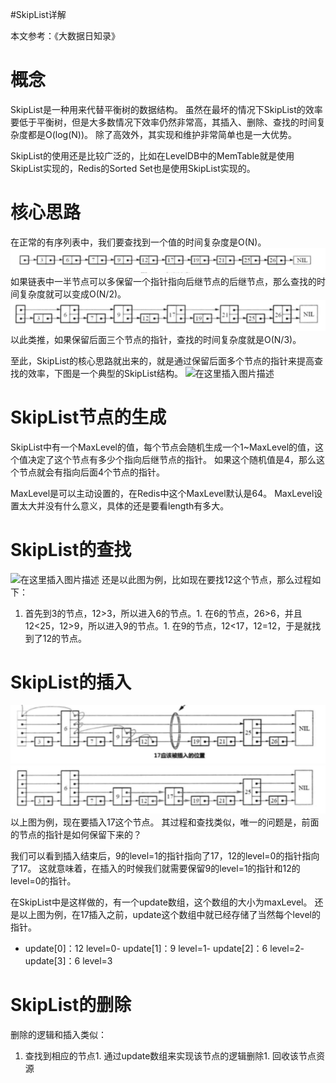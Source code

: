 #SkipList详解
>  
 本文参考：《大数据日知录》 


# 概念

SkipList是一种用来代替平衡树的数据结构。 虽然在最坏的情况下SkipList的效率要低于平衡树，但是大多数情况下效率仍然非常高，其插入、删除、查找的时间复杂度都是O(log(N))。 除了高效外，其实现和维护非常简单也是一大优势。

SkipList的使用还是比较广泛的，比如在LevelDB中的MemTable就是使用SkipList实现的，Redis的Sorted Set也是使用SkipList实现的。

# 核心思路

在正常的有序列表中，我们要查找到一个值的时间复杂度是O(N)。 <img src="https://raw.githubusercontent.com/Double2hao/xujiajia_blog/main/img/16210040052670.png" alt="在这里插入图片描述"> 如果链表中一半节点可以多保留一个指针指向后继节点的后继节点，那么查找的时间复杂度就可以变成O(N/2)。 <img src="https://raw.githubusercontent.com/Double2hao/xujiajia_blog/main/img/16210040053471.png" alt="在这里插入图片描述"> 以此类推，如果保留后面三个节点的指针，查找的时间复杂度就是O(N/3)。

至此，SkipList的核心思路就出来的，就是通过保留后面多个节点的指针来提高查找的效率，下图是一个典型的SkipList结构。 <img src="https://raw.githubusercontent.com/Double2hao/xujiajia_blog/main/img/16210040054943.png" alt="在这里插入图片描述">

# SkipList节点的生成

SkipList中有一个MaxLevel的值，每个节点会随机生成一个1~MaxLevel的值，这个值决定了这个节点有多少个指向后继节点的指针。 如果这个随机值是4，那么这个节点就会有指向后面4个节点的指针。

>  
 MaxLevel是可以主动设置的，在Redis中这个MaxLevel默认是64。 MaxLevel设置太大并没有什么意义，具体的还是要看length有多大。 


# SkipList的查找

<img src="https://raw.githubusercontent.com/Double2hao/xujiajia_blog/main/img/16210040054943.png" alt="在这里插入图片描述"> 还是以此图为例，比如现在要找12这个节点，那么过程如下：
1. 首先到3的节点，12&gt;3，所以进入6的节点。1. 在6的节点，26&gt;6，并且12&lt;25，12&gt;9，所以进入9的节点。1. 在9的节点，12&lt;17，12=12，于是就找到了12的节点。
# SkipList的插入

<img src="https://raw.githubusercontent.com/Double2hao/xujiajia_blog/main/img/16210040056974.png" alt="在这里插入图片描述"><img src="https://raw.githubusercontent.com/Double2hao/xujiajia_blog/main/img/16210040057525.png" alt="在这里插入图片描述"> 以上图为例，现在要插入17这个节点。 其过程和查找类似，唯一的问题是，前面的节点的指针是如何保留下来的？

我们可以看到插入结束后，9的level=1的指针指向了17，12的level=0的指针指向了17。 这就意味着，在插入的时候我们就需要保留9的level=1的指针和12的level=0的指针。

在SkipList中是这样做的，有一个update数组，这个数组的大小为maxLevel。 还是以上图为例，在17插入之前，update这个数组中就已经存储了当然每个level的指针。
- update[0]：12 level=0- update[1]：9 level=1- update[2]：6 level=2- update[3]：6 level=3
# SkipList的删除

删除的逻辑和插入类似：
1. 查找到相应的节点1. 通过update数组来实现该节点的逻辑删除1. 回收该节点资源
